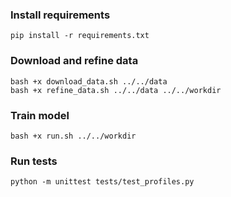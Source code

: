 ### Install requirements
```
pip install -r requirements.txt
```

### Download and refine data
```
bash +x download_data.sh ../../data
bash +x refine_data.sh ../../data ../../workdir
```

### Train model
```
bash +x run.sh ../../workdir
```

### Run tests
```
python -m unittest tests/test_profiles.py
```
